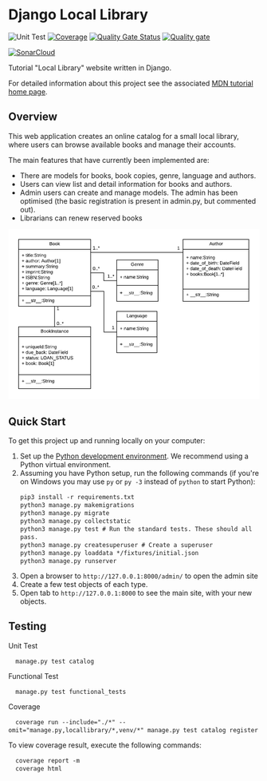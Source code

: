 # Django Local Library

![Unit Test](https://github.com/PMPL-Arieken/django-locallibrary-tutorial/workflows/Unit%20Test/badge.svg)
[![Coverage](https://codecov.io/github/PMPL-Arieken/django-locallibrary-tutorial/coverage.svg)](https://codecov.io/github/PMPL-Arieken/django-locallibrary-tutorial)
[![Quality Gate Status](https://sonarcloud.io/api/project_badges/measure?project=PMPL-Arieken_django-locallibrary-tutorial&metric=alert_status)](https://sonarcloud.io/dashboard?id=PMPL-Arieken_django-locallibrary-tutorial)
[![Quality gate](https://sonarcloud.io/api/project_badges/quality_gate?project=PMPL-Arieken_django-locallibrary-tutorial)](https://sonarcloud.io/dashboard?id=PMPL-Arieken_django-locallibrary-tutorial)

[![SonarCloud](https://sonarcloud.io/images/project_badges/sonarcloud-white.svg)](https://sonarcloud.io/dashboard?id=PMPL-Arieken_django-locallibrary-tutorial)


Tutorial "Local Library" website written in Django.

For detailed information about this project see the associated [MDN tutorial home page](https://developer.mozilla.org/en-US/docs/Learn/Server-side/Django/Tutorial_local_library_website).

## Overview

This web application creates an online catalog for a small local library, where users can browse available books and manage their accounts.

The main features that have currently been implemented are:

* There are models for books, book copies, genre, language and authors.
* Users can view list and detail information for books and authors.
* Admin users can create and manage models. The admin has been optimised (the basic registration is present in admin.py, but commented out).
* Librarians can renew reserved books

![Local Library Model](https://raw.githubusercontent.com/mdn/django-locallibrary-tutorial/master/catalog/static/images/local_library_model_uml.png)


## Quick Start

To get this project up and running locally on your computer:
1. Set up the [Python development environment](https://developer.mozilla.org/en-US/docs/Learn/Server-side/Django/development_environment).
   We recommend using a Python virtual environment.
1. Assuming you have Python setup, run the following commands (if you're on Windows you may use `py` or `py -3` instead of `python` to start Python):
   ```
   pip3 install -r requirements.txt
   python3 manage.py makemigrations
   python3 manage.py migrate
   python3 manage.py collectstatic
   python3 manage.py test # Run the standard tests. These should all pass.
   python3 manage.py createsuperuser # Create a superuser
   python3 manage.py loaddata */fixtures/initial.json
   python3 manage.py runserver
   ```
1. Open a browser to `http://127.0.0.1:8000/admin/` to open the admin site
1. Create a few test objects of each type.
1. Open tab to `http://127.0.0.1:8000` to see the main site, with your new objects.

## Testing
Unit Test

      manage.py test catalog

Functional Test

      manage.py test functional_tests

Coverage

      coverage run --include="./*" --omit="manage.py,locallibrary/*,venv/*" manage.py test catalog register

To view coverage result, execute the following commands:

      coverage report -m
      coverage html

